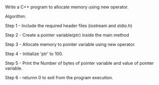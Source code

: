 Write a C++ program to allocate memory using new operator.

Algorithm:

Step 1 - Include the required header files (iostream and stdio.h)

Step 2 - Create a pointer variable(ptr) inside the main method

Step 3 - Allocate memory to pointer variable using new operator.

Step 4 - Initialize 'ptr' to 100.

Step 5 - Print the Number of bytes of pointer variable and value of pointer variable.

Step 6 - returnn 0 to exit from the program execution.

